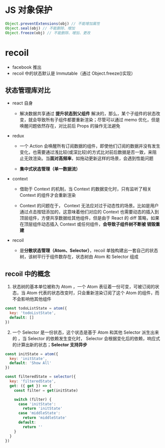 # JS 对象保护

```js
Object.preventExtensions(obj) // 不能增加属性
Object.seal(obj) // 不能删除、增加
Object.freeze(obj) // 不能删除、增加、更改
```

# recoil

- facebook 推出
- recoil 中的状态默认是 Immutable（通过 Object.freeze()实现）

## 状态管理库对比

- react 自身

  - 解决数据共享通过 **提升状态到父组件** 解决的，那么，某个子组件的状态改变，就会导致所有子组件都要重新渲染；尽管可以通过 memo 优化，但是唤醒问题依然存在，对比前后 Props 的操作无法避免

- redux

  - 一个 Action 会唤醒所有订阅数据的组件，即使他们订阅的数据并没有发生变化，也需要通过浅比较(或深比较)的方式比对前后数据是否一致，来阻止无效渲染。当**面对高频率**，如拖动更新这样的场景，会遇到性能问题

  - **集中式状态管理（单一数据流）**

- context

  - 借助于 Context 的机制，当 Context 的数据变化时，只有监听了相关 Context 的组件才会重新渲染

  - Context 的问题在于， Context 无法应对过于动态性的场景。比如是用户通过点击按钮添加的，这意味着他们对应的 Context 也需要动态的插入到顶层组件，方便共享数据给其他组件，但是由于 React 的 diff 策略，如果在顶层组件动态插入 Context 或任何组件，**会导致子组件树不断被 销毁重建**

- recoil

  - 是**分散状态管理（Atom、Selector）**，recoil 单独构建出一套自己的状态树，该树平行于组件数存在，状态树由 Atom 和 Selector 组成

## recoil 中的概念

1. 状态树的基本单位被称为 Atom ，一个 Atom 表征着一份可变，可被订阅的状态，当 Atom 代表的状态改变时，只会重新渲染订阅了这个 Atom 的组件，而不会影响他其他组件

```js
const todoListState = atom({
  key: 'todoListState',
  default: []
})
```

2. 一个 Selector 是一份状态，这个状态是基于 Atom 和其他 Selector 派生出来的 ，当 Selector 的依赖发生变化时， Selector 会根据变化后的依赖，响应式的计算出新的状态；**Selector 支持异步**

```js
const initState = atom({
  key: 'initState',
  default: 'Show All'
})

const filteredState = selector({
  key: 'filteredState',
  get: ({ get }) => {
    const filter = get(initState)

    switch (filter) {
      case 'initState':
        return 'initState'
      case 'middleState':
        return 'middleState'
      default:
        return ''
    }
  }
})
```

